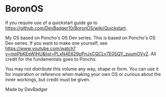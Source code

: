 # BoronOS

If you require use of a quickstart guide go to https://github.com/DevBadger10/BoronOS/wiki/Quickstart.

My OS based on Poncho's OS Dev series.
This is based on Poncho's OS Dev series. If you want to make one yourself, see https://www.youtube.com/watch?v=mpPbKEeWIHU&list=PLxN4E629pPnJxCQCLy7E0SQY_zuumOVyZ. All credit for the fundamentals goes to Poncho.

You may not distribute this volume any way, shape or form. You can use it for inspiration or reference when making your own OS or curious about the inner workings, but credit must be given.

Made by DevBadger
